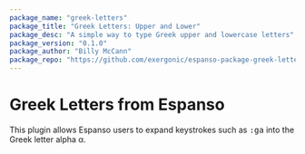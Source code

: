```yaml
---
package_name: "greek-letters"
package_title: "Greek Letters: Upper and Lower"
package_desc: "A simple way to type Greek upper and lowercase letters"
package_version: "0.1.0"
package_author: "Billy McCann"
package_repo: "https://github.com/exergonic/espanso-package-greek-letters"
---
```


# Greek Letters from Espanso

This plugin allows Espanso users to expand keystrokes such as <kbd>:ga</kbd> into the
Greek letter alpha α.


